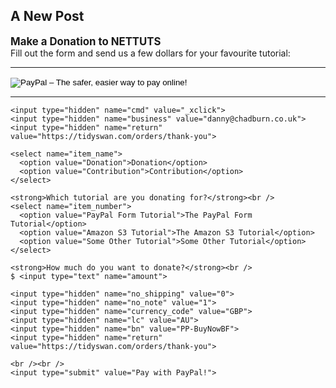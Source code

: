 ## A New Post

<p><big><b>Make a Donation to NETTUTS</b></big><br />
Fill out the form and send us a few dollars for your favourite tutorial:</p>

---

<form action="https://www.paypal.com/cgi-bin/webscr" method="post" target="_top">
<input type="hidden" name="cmd" value="_s-xclick">
<input type="hidden" name="hosted_button_id" value="2WCVD5P9AZQVW">
<input type="image" src="https://www.paypalobjects.com/en_GB/i/btn/btn_paynowCC_LG.gif" border="0" name="submit" alt="PayPal – The safer, easier way to pay online!">
<img alt="" border="0" src="https://www.paypalobjects.com/en_GB/i/scr/pixel.gif" width="1" height="1">
</form>


---
 
<form action="https://www.paypal.com/cgi-bin/webscr" method="post">
 
    <input type="hidden" name="cmd" value="_xclick">
    <input type="hidden" name="business" value="danny@chadburn.co.uk">
    <input type="hidden" name="return" value="https://tidyswan.com/orders/thank-you">
    
    <select name="item_name">
      <option value="Donation">Donation</option>
      <option value="Contribution">Contribution</option>
    </select>
 
    <strong>Which tutorial are you donating for?</strong><br />   
    <select name="item_number">
      <option value="PayPal Form Tutorial">The PayPal Form Tutorial</option>
      <option value="Amazon S3 Tutorial">The Amazon S3 Tutorial</option>
      <option value="Some Other Tutorial">Some Other Tutorial</option>
    </select>
 
    <strong>How much do you want to donate?</strong><br />
    $ <input type="text" name="amount">
 
    <input type="hidden" name="no_shipping" value="0">
    <input type="hidden" name="no_note" value="1">
    <input type="hidden" name="currency_code" value="GBP">
    <input type="hidden" name="lc" value="AU">
    <input type="hidden" name="bn" value="PP-BuyNowBF">
    <input type="hidden" name="return" value="https://tidyswan.com/orders/thank-you">
 
    <br /><br />
    <input type="submit" value="Pay with PayPal!">
 
</form>
